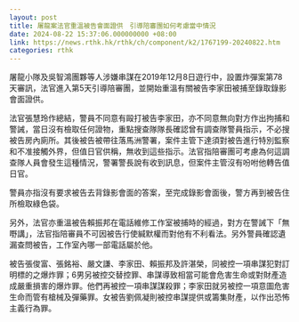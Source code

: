 ```yaml
---
layout: post
title: 屠龍案法官重溫被告會面證供　引導陪審團如何考慮當中情況
date: 2024-08-22 15:37:06.000000000 +08:00
link: https://news.rthk.hk/rthk/ch/component/k2/1767199-20240822.htm
categories: rthk
---
```


屠龍小隊及吳智鴻團夥等人涉嫌串謀在2019年12月8日遊行中，設置炸彈案第78天審訊，法官進入第5天引導陪審團，並開始重溫有關被告李家田被捕至錄取錄影會面證供。

法官張慧玲作總結，警員不同意有毆打被告李家田，亦不同意無向對方作出拘捕和警誡，當日沒有檢取任何證物，重點搜查隊隊長確認曾有調查隊警員指示，不必搜被告房內廁所。其後被告被帶往落馬洲警署，案件主管下達須對被告進行特別監察和不准接觸外界，但值日官供稱，無收到這些指示。法官指陪審團可考慮為何這調查隊人員會發生這種情況，警署警長說有收到訊息，但案件主管沒有吩咐他轉告值日官。

警員亦指沒有要求被告去背錄影會面的答案，至完成錄影會面後，警方再到被告住所檢取綠色袋。

另外，法官亦重溫被告賴振邦在電話維修工作室被捕時的經過，對方在警誡下「無嘢講」，法官指陪審員不可因被告行使緘默權而對他有不利看法。另外警員確認遺漏查問被告，工作室內哪一部電話屬於他。

被告張俊富、張銘裕、嚴文謙、李家田、賴振邦及許湛榮，同被控一項串謀犯對訂明標的之爆炸罪；6男另被控交替控罪、串謀導致相當可能會危害生命或對財產造成嚴重損害的爆炸罪。他們再被控一項串謀謀殺罪；李家田就另被控一項意圖危害生命而管有槍械及彈藥罪。女被告劉佩凝則被控串謀提供或籌集財產，以作出恐怖主義行為罪。
